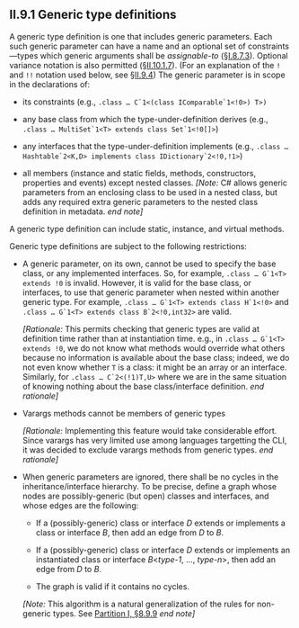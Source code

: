 ## II.9.1 Generic type definitions

A generic type definition is one that includes generic parameters. Each such generic parameter can have a name and an optional set of constraints&mdash;types which generic arguments shall be *assignable-to* (§[I.8.7.3](i.8.7.3-general-assignment-compatibility.md)). Optional variance notation is also permitted (§[II.10.1.7](ii.10.1.7-generic-parameters-genpars.md)). (For an explanation of the `!` and `!!` notation used below, see §[II.9.4](ii.9.4-instantiating-generic-types.md)) The generic parameter is in scope in the declarations of:

 * its constraints (e.g., ``.class … C`1<(class IComparable`1<!0>) T>)``

 * any base class from which the type-under-definition derives (e.g., ``.class … MultiSet`1<T> extends class Set`1<!0[]>``)

 * any interfaces that the type-under-definition implements (e.g., ``.class … Hashtable`2<K,D> implements class IDictionary`2<!0,!1>``)

 * all members (instance and static fields, methods, constructors, properties and events) except nested classes. _[Note:_ C# allows generic parameters from an enclosing class to be used in a nested class, but adds any required extra generic parameters to the nested class definition in metadata. _end note]_

A generic type definition can include static, instance, and virtual methods.

Generic type definitions are subject to the following restrictions:

 * A generic parameter, on its own, cannot be used to specify the base class, or any implemented interfaces. So, for example, ``.class … G`1<T> extends !0`` is invalid. However, it is valid for the base class, or interfaces, to use that generic parameter when nested within another generic type. For example, ``.class … G`1<T> extends class H`1<!0>`` and ``.class … G`1<T> extends class B`2<!0,int32>`` are valid.
 
    _[Rationale:_ This permits checking that generic types are valid at definition time rather than at instantiation time. e.g., in ``.class … G`1<T> extends !0``, we do not know what methods would override what others because no information is available about the base class; indeed, we do not even know whether `T` is a class: it might be an array or an interface.  Similarly, for ``.class … C`2<(!1)T,U>`` where we are in the same situation of knowing nothing about the base class/interface definition. _end rationale]_

 * Varargs methods cannot be members of generic types
 
    _[Rationale:_ Implementing this feature would take considerable effort.  Since varargs has very limited use among languages targetting the CLI, it was decided to exclude varargs methods from generic types. _end rationale]_

 * When generic parameters are ignored, there shall be no cycles in the inheritance/interface hierarchy. To be precise, define a graph whose nodes are possibly-generic (but open) classes and interfaces, and whose edges are the following:

     * If a (possibly-generic) class or interface _D_ extends or implements a class or interface _B_, then add an edge from _D_ to _B_.

     * If a (possibly-generic) class or interface _D_ extends or implements an instantiated class or interface _B_\<_type-1_, &hellip;, _type-n_\>, then add an edge from _D_ to _B_.

     * The graph is valid if it contains no cycles.

   _[Note:_ This algorithm is a natural generalization of the rules for non-generic types. See [Partition I, §8.9.9](#todo-missing-hyperlink) _end note]_
